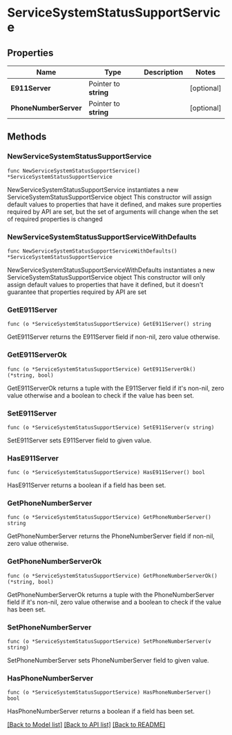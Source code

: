# ServiceSystemStatusSupportService

## Properties

Name | Type | Description | Notes
------------ | ------------- | ------------- | -------------
**E911Server** | Pointer to **string** |  | [optional] 
**PhoneNumberServer** | Pointer to **string** |  | [optional] 

## Methods

### NewServiceSystemStatusSupportService

`func NewServiceSystemStatusSupportService() *ServiceSystemStatusSupportService`

NewServiceSystemStatusSupportService instantiates a new ServiceSystemStatusSupportService object
This constructor will assign default values to properties that have it defined,
and makes sure properties required by API are set, but the set of arguments
will change when the set of required properties is changed

### NewServiceSystemStatusSupportServiceWithDefaults

`func NewServiceSystemStatusSupportServiceWithDefaults() *ServiceSystemStatusSupportService`

NewServiceSystemStatusSupportServiceWithDefaults instantiates a new ServiceSystemStatusSupportService object
This constructor will only assign default values to properties that have it defined,
but it doesn't guarantee that properties required by API are set

### GetE911Server

`func (o *ServiceSystemStatusSupportService) GetE911Server() string`

GetE911Server returns the E911Server field if non-nil, zero value otherwise.

### GetE911ServerOk

`func (o *ServiceSystemStatusSupportService) GetE911ServerOk() (*string, bool)`

GetE911ServerOk returns a tuple with the E911Server field if it's non-nil, zero value otherwise
and a boolean to check if the value has been set.

### SetE911Server

`func (o *ServiceSystemStatusSupportService) SetE911Server(v string)`

SetE911Server sets E911Server field to given value.

### HasE911Server

`func (o *ServiceSystemStatusSupportService) HasE911Server() bool`

HasE911Server returns a boolean if a field has been set.

### GetPhoneNumberServer

`func (o *ServiceSystemStatusSupportService) GetPhoneNumberServer() string`

GetPhoneNumberServer returns the PhoneNumberServer field if non-nil, zero value otherwise.

### GetPhoneNumberServerOk

`func (o *ServiceSystemStatusSupportService) GetPhoneNumberServerOk() (*string, bool)`

GetPhoneNumberServerOk returns a tuple with the PhoneNumberServer field if it's non-nil, zero value otherwise
and a boolean to check if the value has been set.

### SetPhoneNumberServer

`func (o *ServiceSystemStatusSupportService) SetPhoneNumberServer(v string)`

SetPhoneNumberServer sets PhoneNumberServer field to given value.

### HasPhoneNumberServer

`func (o *ServiceSystemStatusSupportService) HasPhoneNumberServer() bool`

HasPhoneNumberServer returns a boolean if a field has been set.


[[Back to Model list]](../README.md#documentation-for-models) [[Back to API list]](../README.md#documentation-for-api-endpoints) [[Back to README]](../README.md)


